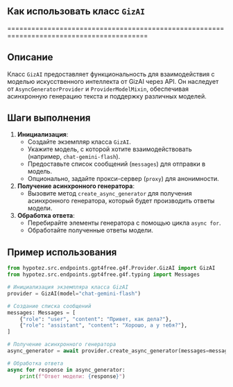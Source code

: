 ## Как использовать класс `GizAI`
=========================================================================================

Описание
-------------------------
Класс `GizAI`  предоставляет функциональность для взаимодействия с моделью искусственного интеллекта от GizAI через API. 
Он наследует от `AsyncGeneratorProvider` и `ProviderModelMixin`, обеспечивая асинхронную генерацию текста и поддержку различных моделей.

Шаги выполнения
-------------------------
1. **Инициализация**:
   - Создайте экземпляр класса `GizAI`.
   - Укажите модель, с которой хотите взаимодействовать (например, `chat-gemini-flash`).
   - Предоставьте список сообщений (`messages`) для отправки в модель.
   - Опционально, задайте прокси-сервер (`proxy`) для анонимности.
2. **Получение асинхронного генератора**:
   - Вызовите метод `create_async_generator` для получения асинхронного генератора, который будет производить ответы модели.
3. **Обработка ответа**:
   - Перебирайте элементы генератора с помощью цикла `async for`.
   - Обработайте полученные ответы модели.

Пример использования
-------------------------

```python
from hypotez.src.endpoints.gpt4free.g4f.Provider.GizAI import GizAI
from hypotez.src.endpoints.gpt4free.g4f.typing import Messages

# Инициализация экземпляра класса GizAI
provider = GizAI(model="chat-gemini-flash")

# Создание списка сообщений
messages: Messages = [
    {"role": "user", "content": "Привет, как дела?"},
    {"role": "assistant", "content": "Хорошо, а у тебя?"},
]

# Получение асинхронного генератора
async_generator = await provider.create_async_generator(messages=messages)

# Обработка ответа
async for response in async_generator:
    print(f"Ответ модели: {response}")

```